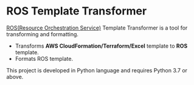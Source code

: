 # ROS Template Transformer
[ROS(Resource Orchestration Service)](https://www.alibabacloud.com/help/en/resource-orchestration-service) Template Transformer
is a tool for transforming and formatting.
- Transforms **AWS CloudFormation/Terraform/Excel** template to **ROS** template.
- Formats ROS template.

This project is developed in Python language and requires Python 3.7 or above.
